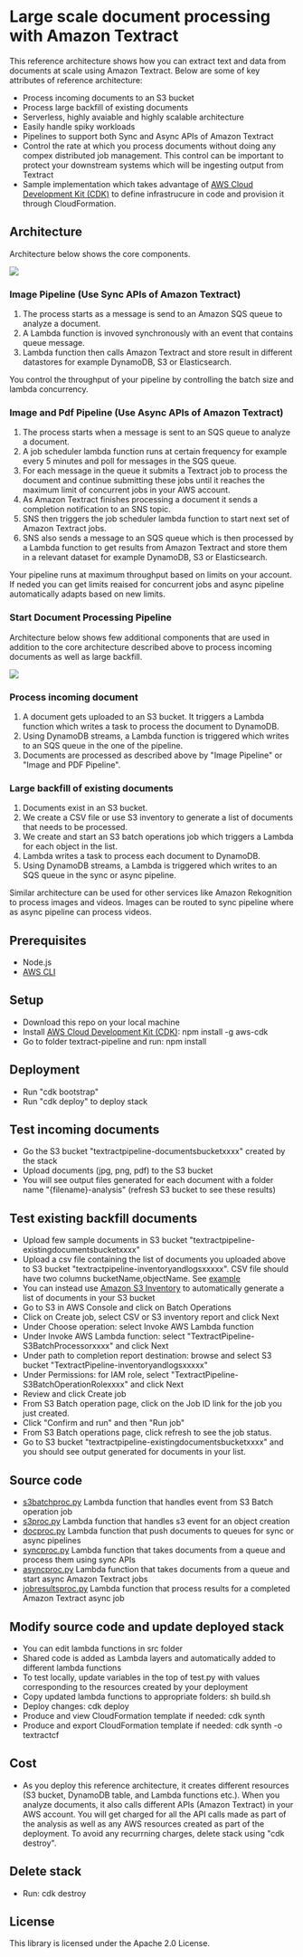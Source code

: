 # Large scale document processing with Amazon Textract

This reference architecture shows how you can extract text and data from documents at scale using Amazon Textract. Below are some of key attributes of reference architecture:
- Process incoming documents to an S3 bucket
- Process large backfill of existing documents
- Serverless, highly avaiable and highly scalable architecture
- Easily handle spiky workloads
- Pipelines to support both Sync and Async APIs of Amazon Textract
- Control the rate at which you process documents without doing any compex distributed job management. This control can be important to protect your downstream systems which will be ingesting output from Textract
- Sample implementation which takes advantage of [AWS Cloud Development Kit (CDK)](https://docs.aws.amazon.com/cli/latest/userguide/cli-chap-install.html) to define infrastrucure in code and provision it through CloudFormation.

## Architecture

Architecture below shows the core components. 

![](arch.png)

### Image Pipeline (Use Sync APIs of Amazon Textract)
1. The process starts as a message is send to an Amazon SQS queue to analyze a document.
2. A Lambda function is invoved synchronously with an event that contains queue message.
3. Lambda function then calls Amazon Textract and store result in different datastores for example DynamoDB, S3 or Elasticsearch.

You control the throughput of your pipeline by controlling the batch size and lambda concurrency.

### Image and Pdf Pipeline (Use Async APIs of Amazon Textract)

1. The process starts when a message is sent to an SQS queue to analyze a document.
2. A job scheduler lambda function runs at certain frequency for example every 5 minutes and poll for messages in the SQS queue.
3. For each message in the queue it submits a Textract job to process the document and continue submitting these jobs until it reaches the maximum limit of concurrent jobs in your AWS account.
4. As Amazon Textract finishes processing a document it sends a completion notification to an SNS topic.
5. SNS then triggers the job scheduler lambda function to start next set of Amazon Textract jobs.
6. SNS also sends a message to an SQS queue which is then processed by a Lambda function to get results from Amazon Textract and store them in a relevant dataset for example DynamoDB, S3 or Elasticsearch.

Your pipeline runs at maximum throughput based on limits on your account. If neded you can get limits reaised for concurrent jobs and async pipeline automatically adapts based on new limits.

### Start Document Processing Pipeline

Architecture below shows few additional components that are used in addition to the core architecture described above to process incoming documents as well as large backfill.

![](arch-complete.png)

### Process incoming document
1. A document gets uploaded to an S3 bucket. It triggers a Lambda function which writes a task to process the document to DynamoDB.
2. Using DynamoDB streams, a Lambda function is triggered which writes to an SQS queue in the one of the pipeline.
3. Documents are processed as described above by "Image Pipeline" or "Image and PDF Pipeline".

### Large backfill of existing documents

1. Documents exist in an S3 bucket.
2. We create a CSV file or use S3 inventory to generate a list of documents that needs to be processed.
3. We create and start an S3 batch operations job which triggers a Lambda for each object in the list.
4. Lambda writes a task to process each document to DynamoDB.
5. Using DynamoDB streams, a Lambda is triggered which writes to an SQS queue in the sync or async pipeline.

Similar architecture can be used for other services like Amazon Rekognition to process images and videos. Images can be routed to sync pipeline where as async pipeline can process videos.

## Prerequisites

- Node.js
- [AWS CLI](https://docs.aws.amazon.com/cli/latest/userguide/cli-chap-install.html)

## Setup

- Download this repo on your local machine
- Install [AWS Cloud Development Kit (CDK)](https://docs.aws.amazon.com/cdk/latest/guide/what-is.html): npm install -g aws-cdk
- Go to folder textract-pipeline and run: npm install

## Deployment
- Run "cdk bootstrap"
- Run "cdk deploy" to deploy stack

## Test incoming documents
- Go the S3 bucket "textractpipeline-documentsbucketxxxx" created by the stack
- Upload documents (jpg, png, pdf) to the S3 bucket
- You will see output files generated for each document with a folder name "{filename}-analysis" (refresh S3 bucket to see these results)

## Test existing backfill documents
- Upload few sample documents in S3 bucket "textractpipeline-existingdocumentsbucketxxxx"
- Upload a csv file containing the list of documents you uploaded above to S3 bucket "textractpipeline-inventoryandlogsxxxxx". CSV file should have two columns bucketName,objectName. See [example](./inventory-test.csv)
- You can instead use [Amazon S3 Inventory](https://docs.aws.amazon.com/AmazonS3/latest/dev/storage-inventory.html) to automatically generate a list of documents in your S3 bucket
- Go to S3 in AWS Console and click on Batch Operations
- Click on Create job, select CSV or S3 inventory report and click Next
- Under Choose operation: select Invoke AWS Lambda function
- Under Invoke AWS Lambda function: select "TextractPipeline-S3BatchProcessorxxxx" and click Next
- Under path to completion report destination: browse and select S3 bucket "TextractPipeline-inventoryandlogsxxxxx"
- Under Permissions: for IAM role, select "TextractPipeline-S3BatchOperationRolexxxx" and click Next
- Review and click Create job
- From S3 Batch operation page, click on the Job ID link for the job you just created.
- Click "Confirm and run" and then "Run job"
- From S3 Batch operations page, click refresh to see the job status.
- Go to S3 bucket "textractpipeline-existingdocumentsbucketxxxx" and you should see output generated for documents in your list.

## Source code
- [s3batchproc.py](./ref-arch/src/s3batchproc.py) Lambda function that handles event from S3 Batch operation job
- [s3proc.py](./ref-arch/src/s3proc.py) Lambda function that handles s3 event for an object creation
- [docproc.py](./ref-arch/src/docproc.py) Lambda function that push documents to queues for sync or async pipelines
- [syncproc.py](./ref-arch/src/syncproc.py) Lambda function that takes documents from a queue and process them using sync APIs
- [asyncproc.py](./ref-arch/src/asyncproc.py) Lambda function that takes documents from a queue and start async Amazon Textract jobs
- [jobresultsproc.py](./ref-arch/src/jobresultsproc.py) Lambda function that process results for a completed Amazon Textract async job

## Modify source code and update deployed stack
- You can edit lambda functions in src folder
- Shared code is added as Lambda layers and automatically added  to different lambda functions
- To test locally, update variables in the top of test.py with values corresponding to the resources created by your deployment
- Copy updated lambda functions to appropriate folders: sh build.sh
- Deploy changes: cdk deploy
- Produce and view CloudFormation template if needed: cdk synth
- Produce and export CloudFormation template if needed: cdk synth -o textractcf

## Cost
- As you deploy this reference architecture, it creates different resources (S3 bucket, DynamoDB table, and Lambda functions etc.). When you analyze documents, it also calls different APIs (Amazon Textract) in your AWS account. You will get charged for all the API calls made as part of the analysis as well as any AWS resources created as part of the deployment. To avoid any recurrning charges, delete stack using "cdk destroy".

## Delete stack
- Run: cdk destroy

## License

This library is licensed under the Apache 2.0 License. 
